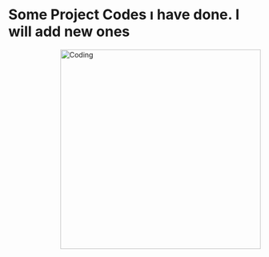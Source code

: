 # Some Project Codes ı have done. I will add new ones

<img align="right" alt="Coding" width="400" src=https://media2.giphy.com/media/Y1msM5bjyXra05Hnxc/200w.webp>

